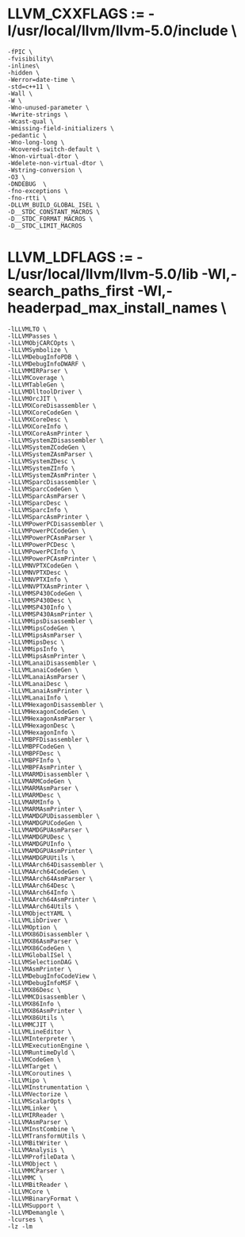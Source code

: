 
# LLVM_CXXFLAGS := -I/usr/local/llvm/llvm-5.0/include  \
	-fPIC \
	-fvisibility\
	-inlines\
	-hidden \
	-Werror=date-time \
	-std=c++11 \
	-Wall \
	-W \
	-Wno-unused-parameter \
	-Wwrite-strings \
	-Wcast-qual \
	-Wmissing-field-initializers \
	-pedantic \
	-Wno-long-long \
	-Wcovered-switch-default \
	-Wnon-virtual-dtor \
	-Wdelete-non-virtual-dtor \
	-Wstring-conversion \
	-O3 \
	-DNDEBUG  \
	-fno-exceptions \
	-fno-rtti \
	-DLLVM_BUILD_GLOBAL_ISEL \
	-D__STDC_CONSTANT_MACROS \
	-D__STDC_FORMAT_MACROS \
	-D__STDC_LIMIT_MACROS
#
# LLVM_LDFLAGS := -L/usr/local/llvm/llvm-5.0/lib -Wl,-search_paths_first -Wl,-headerpad_max_install_names \
	-lLLVMLTO \
	-lLLVMPasses \
	-lLLVMObjCARCOpts \
	-lLLVMSymbolize \
	-lLLVMDebugInfoPDB \
	-lLLVMDebugInfoDWARF \
	-lLLVMMIRParser \
	-lLLVMCoverage \
	-lLLVMTableGen \
	-lLLVMDlltoolDriver \
	-lLLVMOrcJIT \
	-lLLVMXCoreDisassembler \
	-lLLVMXCoreCodeGen \
	-lLLVMXCoreDesc \
	-lLLVMXCoreInfo \
	-lLLVMXCoreAsmPrinter \
	-lLLVMSystemZDisassembler \
	-lLLVMSystemZCodeGen \
	-lLLVMSystemZAsmParser \
	-lLLVMSystemZDesc \
	-lLLVMSystemZInfo \
	-lLLVMSystemZAsmPrinter \
	-lLLVMSparcDisassembler \
	-lLLVMSparcCodeGen \
	-lLLVMSparcAsmParser \
	-lLLVMSparcDesc \
	-lLLVMSparcInfo \
	-lLLVMSparcAsmPrinter \
	-lLLVMPowerPCDisassembler \
	-lLLVMPowerPCCodeGen \
	-lLLVMPowerPCAsmParser \
	-lLLVMPowerPCDesc \
	-lLLVMPowerPCInfo \
	-lLLVMPowerPCAsmPrinter \
	-lLLVMNVPTXCodeGen \
	-lLLVMNVPTXDesc \
	-lLLVMNVPTXInfo \
	-lLLVMNVPTXAsmPrinter \
	-lLLVMMSP430CodeGen \
	-lLLVMMSP430Desc \
	-lLLVMMSP430Info \
	-lLLVMMSP430AsmPrinter \
	-lLLVMMipsDisassembler \
	-lLLVMMipsCodeGen \
	-lLLVMMipsAsmParser \
	-lLLVMMipsDesc \
	-lLLVMMipsInfo \
	-lLLVMMipsAsmPrinter \
	-lLLVMLanaiDisassembler \
	-lLLVMLanaiCodeGen \
	-lLLVMLanaiAsmParser \
	-lLLVMLanaiDesc \
	-lLLVMLanaiAsmPrinter \
	-lLLVMLanaiInfo \
	-lLLVMHexagonDisassembler \
	-lLLVMHexagonCodeGen \
	-lLLVMHexagonAsmParser \
	-lLLVMHexagonDesc \
	-lLLVMHexagonInfo \
	-lLLVMBPFDisassembler \
	-lLLVMBPFCodeGen \
	-lLLVMBPFDesc \
	-lLLVMBPFInfo \
	-lLLVMBPFAsmPrinter \
	-lLLVMARMDisassembler \
	-lLLVMARMCodeGen \
	-lLLVMARMAsmParser \
	-lLLVMARMDesc \
	-lLLVMARMInfo \
	-lLLVMARMAsmPrinter \
	-lLLVMAMDGPUDisassembler \
	-lLLVMAMDGPUCodeGen \
	-lLLVMAMDGPUAsmParser \
	-lLLVMAMDGPUDesc \
	-lLLVMAMDGPUInfo \
	-lLLVMAMDGPUAsmPrinter \
	-lLLVMAMDGPUUtils \
	-lLLVMAArch64Disassembler \
	-lLLVMAArch64CodeGen \
	-lLLVMAArch64AsmParser \
	-lLLVMAArch64Desc \
	-lLLVMAArch64Info \
	-lLLVMAArch64AsmPrinter \
	-lLLVMAArch64Utils \
	-lLLVMObjectYAML \
	-lLLVMLibDriver \
	-lLLVMOption \
	-lLLVMX86Disassembler \
	-lLLVMX86AsmParser \
	-lLLVMX86CodeGen \
	-lLLVMGlobalISel \
	-lLLVMSelectionDAG \
	-lLLVMAsmPrinter \
	-lLLVMDebugInfoCodeView \
	-lLLVMDebugInfoMSF \
	-lLLVMX86Desc \
	-lLLVMMCDisassembler \
	-lLLVMX86Info \
	-lLLVMX86AsmPrinter \
	-lLLVMX86Utils \
	-lLLVMMCJIT \
	-lLLVMLineEditor \
	-lLLVMInterpreter \
	-lLLVMExecutionEngine \
	-lLLVMRuntimeDyld \
	-lLLVMCodeGen \
	-lLLVMTarget \
	-lLLVMCoroutines \
	-lLLVMipo \
	-lLLVMInstrumentation \
	-lLLVMVectorize \
	-lLLVMScalarOpts \
	-lLLVMLinker \
	-lLLVMIRReader \
	-lLLVMAsmParser \
	-lLLVMInstCombine \
	-lLLVMTransformUtils \
	-lLLVMBitWriter \
	-lLLVMAnalysis \
	-lLLVMProfileData \
	-lLLVMObject \
	-lLLVMMCParser \
	-lLLVMMC \
	-lLLVMBitReader \
	-lLLVMCore \
	-lLLVMBinaryFormat \
	-lLLVMSupport \
	-lLLVMDemangle \
	-lcurses \
	-lz -lm
